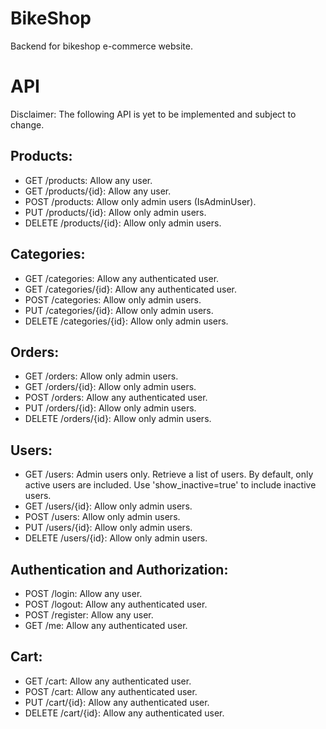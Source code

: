 # BikeShop
Backend for bikeshop e-commerce website.
# API
Disclaimer: The following API is yet to be implemented and subject to change.
## Products:

* GET /products: Allow any user.
* GET /products/{id}: Allow any user.
* POST /products: Allow only admin users (IsAdminUser).
* PUT /products/{id}: Allow only admin users.
* DELETE /products/{id}: Allow only admin users.
## Categories:

* GET /categories: Allow any authenticated user.
* GET /categories/{id}: Allow any authenticated user.
* POST /categories: Allow only admin users.
* PUT /categories/{id}: Allow only admin users.
* DELETE /categories/{id}: Allow only admin users.
## Orders:

* GET /orders: Allow only admin users.
* GET /orders/{id}: Allow only admin users.
* POST /orders: Allow any authenticated user.
* PUT /orders/{id}: Allow only admin users.
* DELETE /orders/{id}: Allow only admin users.
## Users:

* GET /users: Admin users only. Retrieve a list of users. By default, only active users are included. Use 'show_inactive=true' to include inactive users.
* GET /users/{id}: Allow only admin users.
* POST /users: Allow only admin users.
* PUT /users/{id}: Allow only admin users.
* DELETE /users/{id}: Allow only admin users.
## Authentication and Authorization:

* POST /login: Allow any user.
* POST /logout: Allow any authenticated user.
* POST /register: Allow any user.
* GET /me: Allow any authenticated user.
## Cart:

* GET /cart: Allow any authenticated user.
* POST /cart: Allow any authenticated user.
* PUT /cart/{id}: Allow any authenticated user.
* DELETE /cart/{id}: Allow any authenticated user.
